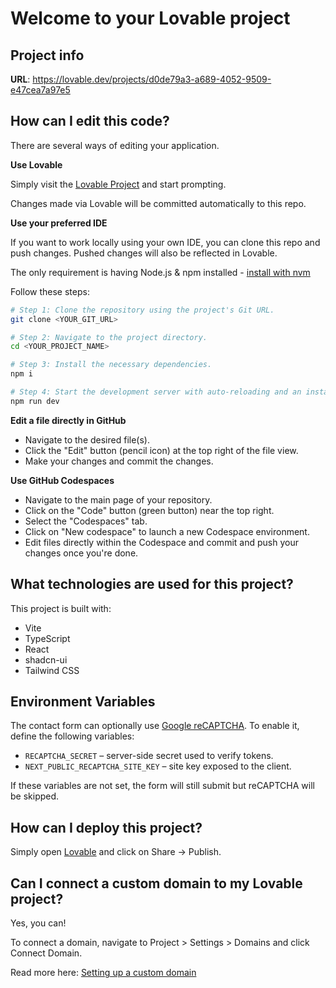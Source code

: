 # Welcome to your Lovable project

## Project info

**URL**: https://lovable.dev/projects/d0de79a3-a689-4052-9509-e47cea7a97e5

## How can I edit this code?

There are several ways of editing your application.

**Use Lovable**

Simply visit the [Lovable Project](https://lovable.dev/projects/d0de79a3-a689-4052-9509-e47cea7a97e5) and start prompting.

Changes made via Lovable will be committed automatically to this repo.

**Use your preferred IDE**

If you want to work locally using your own IDE, you can clone this repo and push changes. Pushed changes will also be reflected in Lovable.

The only requirement is having Node.js & npm installed - [install with nvm](https://github.com/nvm-sh/nvm#installing-and-updating)

Follow these steps:

```sh
# Step 1: Clone the repository using the project's Git URL.
git clone <YOUR_GIT_URL>

# Step 2: Navigate to the project directory.
cd <YOUR_PROJECT_NAME>

# Step 3: Install the necessary dependencies.
npm i

# Step 4: Start the development server with auto-reloading and an instant preview.
npm run dev
```

**Edit a file directly in GitHub**

- Navigate to the desired file(s).
- Click the "Edit" button (pencil icon) at the top right of the file view.
- Make your changes and commit the changes.

**Use GitHub Codespaces**

- Navigate to the main page of your repository.
- Click on the "Code" button (green button) near the top right.
- Select the "Codespaces" tab.
- Click on "New codespace" to launch a new Codespace environment.
- Edit files directly within the Codespace and commit and push your changes once you're done.

## What technologies are used for this project?

This project is built with:

- Vite
- TypeScript
- React
- shadcn-ui
- Tailwind CSS

## Environment Variables

The contact form can optionally use [Google reCAPTCHA](https://www.google.com/recaptcha/about/). To enable it, define the following variables:

- `RECAPTCHA_SECRET` – server-side secret used to verify tokens.
- `NEXT_PUBLIC_RECAPTCHA_SITE_KEY` – site key exposed to the client.

If these variables are not set, the form will still submit but reCAPTCHA will be skipped.

## How can I deploy this project?

Simply open [Lovable](https://lovable.dev/projects/d0de79a3-a689-4052-9509-e47cea7a97e5) and click on Share -> Publish.

## Can I connect a custom domain to my Lovable project?

Yes, you can!

To connect a domain, navigate to Project > Settings > Domains and click Connect Domain.

Read more here: [Setting up a custom domain](https://docs.lovable.dev/tips-tricks/custom-domain#step-by-step-guide)
